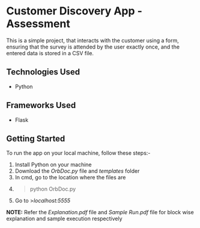 # Customer Discovery App - Assessment

This is a simple project, that interacts with the customer using a form, ensuring that the survey is attended by the user exactly once, and the entered data is stored in a CSV file.

## Technologies Used
- Python

## Frameworks Used
- Flask

## Getting Started

To run the app on your local machine, follow these steps:-

1. Install Python on your machine
2. Download the *OrbDoc.py* file and *templates* folder
4. In cmd, go to the location where the files are
5. >python OrbDoc.py
6. Go to >*localhost:5555*

**NOTE:** Refer the *Explanation.pdf* file and *Sample Run.pdf* file for block wise explanation and sample execution respectively
